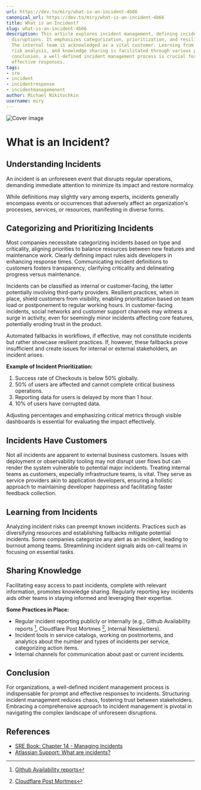 ```yaml
---
url: https://dev.to/miry/what-is-an-incident-4b66
canonical_url: https://dev.to/miry/what-is-an-incident-4b66
title: What is an Incident?
slug: what-is-an-incident-4b66
description: This article explores incident management, defining incidents as unforeseen
  disruptions. It emphasizes categorization, prioritization, and resilient practices.
  The internal team is acknowledged as a vital customer. Learning from incidents involves
  risk analysis, and knowledge sharing is facilitated through various practices. In
  conclusion, a well-defined incident management process is crucial for prompt and
  effective responses.
tags:
- sre
- incident
- incidentresponse
- incidentmanagemenent
author: Michael Nikitochkin
username: miry
---
```


![Cover image](/assets/2023-11-26-what-is-an-incident-4b66-cover_image-https%3A%2F%2Fdev-to-uploads.s3.amazonaws.com%2Fuploads%2Farticles%2Fduhb38496cur2suqfvsi.jpg)

# What is an Incident?


## Understanding Incidents

An incident is an unforeseen event that disrupts regular operations, demanding immediate attention to minimize its impact and restore normalcy.

While definitions may slightly vary among experts, incidents generally encompass events or occurrences that adversely affect an organization's processes, services, or resources, manifesting in diverse forms.

## Categorizing and Prioritizing Incidents

Most companies necessitate categorizing incidents based on type and criticality, aligning priorities to balance resources between new features and maintenance work. Clearly defining impact rules aids developers in enhancing response times. Communicating incident definitions to customers fosters transparency, clarifying criticality and delineating progress versus maintenance.

Incidents can be classified as internal or customer-facing, the latter potentially involving third-party providers. Resilient practices, when in place, shield customers from visibility, enabling prioritization based on team load or postponement to regular working hours. In customer-facing incidents, social networks and customer support channels may witness a surge in activity, even for seemingly minor incidents affecting core features, potentially eroding trust in the product.

Automated fallbacks in workflows, if effective, may not constitute incidents but rather showcase resilient practices. If, however, these fallbacks prove insufficient and create issues for internal or external stakeholders, an incident arises.

**Example of Incident Prioritization:**

1. Success rate of Checkouts is below 50% globally.
2. 50% of users are affected and cannot complete critical business operations.
3. Reporting data for users is delayed by more than 1 hour.
4. 10% of users have corrupted data.

Adjusting percentages and emphasizing critical metrics through visible dashboards is essential for evaluating the impact effectively.

## Incidents Have Customers

Not all incidents are apparent to external business customers. Issues with deployment or observability tooling may not disrupt user flows but can render the system vulnerable to potential major incidents. Treating internal teams as customers, especially infrastructure teams, is vital. They serve as service providers akin to application developers, ensuring a holistic approach to maintaining developer happiness and facilitating faster feedback collection.

## Learning from Incidents

Analyzing incident risks can preempt known incidents. Practices such as diversifying resources and establishing fallbacks mitigate potential incidents. Some companies categorize any alert as an incident, leading to burnout among teams. Streamlining incident signals aids on-call teams in focusing on essential tasks.

## Sharing Knowledge

Facilitating easy access to past incidents, complete with relevant information, promotes knowledge sharing. Regularly reporting key incidents aids other teams in staying informed and leveraging their expertise.

**Some Practices in Place:**

- Regular incident reporting publicly or internally (e.g., Github Availability reports [^1], Cloudflare Post Mortmes [^2], Internal Newsletters).
- Incident tools in service catalogs, working on postmortems, and analytics about the number and types of incidents per service, categorizing action items.
- Internal channels for communication about past or current incidents.

## Conclusion

For organizations, a well-defined incident management process is indispensable for prompt and effective responses to incidents. Structuring incident management reduces chaos, fostering trust between stakeholders. Embracing a comprehensive approach to incident management is pivotal in navigating the complex landscape of unforeseen disruptions.

## References

[^1]: [Github Availability reports](https://github.blog/tag/github-availability-report/)
[^2]: [Cloudflare Post Mortmes](https://blog.cloudflare.com/tag/post-mortem/)

- [SRE Book: Chapter 14 - Managing Incidents](https://sre.google/sre-book/managing-incidents/)
- [Atlassian Support: What are incidents?](https://support.atlassian.com/jira-service-management-cloud/docs/what-are-incidents/)



